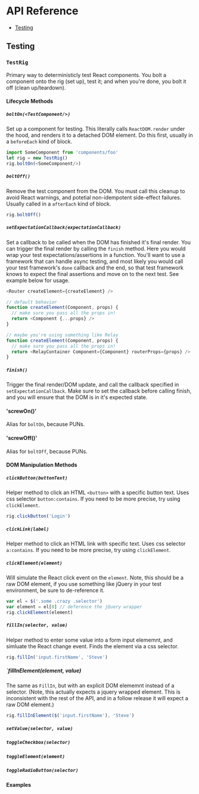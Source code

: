 # API Reference

- [Testing](#testing)

## Testing

### `TestRig`
Primary way to deterministicly test React components. You bolt a component onto the rig (set up), test it; and when you're done, you bolt it off (clean up/teardown).

#### Lifecycle Methods
##### `boltOn(<TestComponent/>)`
Set up a component for testing. This literally calls `ReactDOM.render` under the hood, and renders it to a detached DOM element. Do this first, usually in a `beforeEach` kind of block.

```js
import SomeComponent from 'components/foo'
let rig = new TestRig()
rig.boltOn(<SomeComponent/>)
```

##### `boltOff()`
Remove the test component from the DOM. You must call this cleanup to avoid React warnings, and potetial non-idempotent side-effect failures. Usually called in a `afterEach` kind of block.

```js
rig.boltOff()
```

##### `setExpectationCallback(expectationCallback)`
Set a callback to be called when the DOM has finished it's final render. You can trigger the final render by calling the `finish` method. Here you would wrap your test expectations/assertions in a function. You'll want to use a framework that can handle async testing, and most likely you would call your test framework's `done` callback and the end, so that test framework knows to expect the final assertions and move on to the next test. See example below for usage.

```js
<Router createElement={createElement} />

// default behavior
function createElement(Component, props) {
  // make sure you pass all the props in!
  return <Component {...props} />
}

// maybe you're using something like Relay
function createElement(Component, props) {
  // make sure you pass all the props in!
  return <RelayContainer Component={Component} routerProps={props} />
}
```

##### `finish()`
Trigger the final render/DOM update, and call the callback specified in `setExpectationCallback`. Make sure to set the callback before calling finish, and you will ensure that the DOM is in it's expected state.

#### 'screwOn(<TestComponent/>)'
Alias for `boltOn`, because PUNs.

#### 'screwOff()'
Alias for `boltOff`, because PUNs.

#### DOM Manipulation Methods

##### `clickButton(buttonText)`
Helper method to click an HTML `<button>` with a specific button text. Uses css selector `button:contains`. If you need to be more precise, try using `clickElement`.

```js
rig.clickButton('Login')
```

##### `clickLink(label)`
Helper method to click an HTML link with specific text. Uses css selector `a:contains`. If you need to be more precise, try using `clickElement`.

##### `clickElement(element)`
Will simulate the React click event on the `element`. Note, this should be a raw DOM element, if you use something like jQuery in your test environment, be sure to de-reference it. 

```js
var el = $('.some .crazy .selector')
var element = el[0] // deference the jQuery wrapper
rig.clickElement(element)
```

##### `fillIn(selector, value)`
Helper method to enter some value into a form input elememnt, and simluate the React change event. Finds the element via a css selector.

```js
rig.fillIn('input.firstName', 'Steve')
```

##### `fillInElement(element, value)
The same as `FillIn`, but with an explicit DOM elememnt instead of a selector. (Note, this actually expects a jquery wrapped element. This is inconsistent with the rest of the API, and in a follow release it will expect a raw DOM element.)

```js
rig.fillInElement($('input.firstName'), 'Steve')
```

##### `setValue(selector, value)`

##### `toggleCheckbox(selector)`
##### `toggleElement(element)`
##### `toggleRadioButton(selector)`

#### Examples



